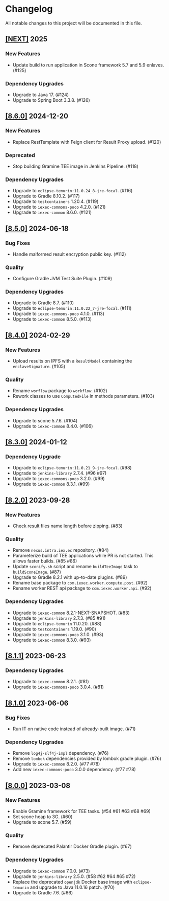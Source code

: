 # Changelog

All notable changes to this project will be documented in this file.

## [[NEXT]](https://github.com/iExecBlockchainComputing/tee-worker-post-compute/releases/tag/vNEXT) 2025

### New Features

- Update build to run application in Scone framework 5.7 and 5.9 enlaves. (#125)

### Dependency Upgrades

- Upgrade to Java 17. (#124)
- Upgrade to Spring Boot 3.3.8. (#126)

## [[8.6.0]](https://github.com/iExecBlockchainComputing/tee-worker-post-compute/releases/tag/v8.6.0) 2024-12-20

### New Features

- Replace RestTemplate with Feign client for Result Proxy upload. (#120)

### Deprecated

- Stop building Gramine TEE image in Jenkins Pipeline. (#118)

### Dependency Upgrades

- Upgrade to `eclipse-temurin:11.0.24_8-jre-focal`. (#116)
- Upgrade to Gradle 8.10.2. (#117)
- Upgrade to `testcontainers` 1.20.4. (#119)
- Upgrade to `iexec-commons-poco` 4.2.0. (#121)
- Upgrade to `iexec-common` 8.6.0. (#121)

## [[8.5.0]](https://github.com/iExecBlockchainComputing/tee-worker-post-compute/releases/tag/v8.5.0) 2024-06-18

### Bug Fixes

- Handle malformed result encryption public key. (#112)

### Quality

- Configure Gradle JVM Test Suite Plugin. (#109)

### Dependency Upgrades

- Upgrade to Gradle 8.7. (#110)
- Upgrade to `eclipse-temurin:11.0.22_7-jre-focal`. (#111)
- Upgrade to `iexec-commons-poco` 4.1.0. (#113)
- Upgrade to `iexec-common` 8.5.0. (#113)

## [[8.4.0]](https://github.com/iExecBlockchainComputing/tee-worker-post-compute/releases/tag/v8.4.0) 2024-02-29

### New Features

- Upload results on IPFS with a `ResultModel` containing the `enclaveSignature`. (#105)

### Quality

- Rename `worflow` package to `workflow`. (#102)
- Rework classes to use `ComputedFile` in methods parameters. (#103)

### Dependency Upgrades

- Upgrade to scone 5.7.6. (#104)
- Upgrade to `iexec-common` 8.4.0. (#106)

## [[8.3.0]](https://github.com/iExecBlockchainComputing/tee-worker-post-compute/releases/tag/v8.3.0) 2024-01-12

### Dependency Upgrade

- Upgrade to `eclipse-temurin:11.0.21_9-jre-focal`. (#98)
- Upgrade to `jenkins-library` 2.7.4. (#96 #97)
- Upgrade to `iexec-commons-poco` 3.2.0. (#99)
- Upgrade to `iexec-common` 8.3.1. (#99)

## [[8.2.0]](https://github.com/iExecBlockchainComputing/tee-worker-post-compute/releases/tag/v8.2.0) 2023-09-28

### New Features

- Check result files name length before zipping. (#83)

### Quality

- Remove `nexus.intra.iex.ec` repository. (#84)
- Parameterize build of TEE applications while PR is not started. This allows faster builds. (#85 #86)
- Update `sconify.sh` script and rename `buildTeeImage` task to `buildSconeImage`. (#87)
- Upgrade to Gradle 8.2.1 with up-to-date plugins. (#89)
- Rename base package to `com.iexec.worker.compute.post`. (#92)
- Rename worker REST api package to `com.iexec.worker.api`. (#92)

### Dependency Upgrades

- Upgrade to `iexec-common` 8.2.1-NEXT-SNAPSHOT. (#83)
- Upgrade to `jenkins-library` 2.7.3. (#85 #91)
- Upgrade to `eclipse-temurin` 11.0.20. (#88)
- Upgrade to `testcontainers` 1.19.0. (#90)
- Upgrade to `iexec-commons-poco` 3.1.0. (#93)
- Upgrade to `iexec-common` 8.3.0. (#93)

## [[8.1.1]](https://github.com/iExecBlockchainComputing/tee-worker-post-compute/releases/tag/v8.1.1) 2023-06-23

### Dependency Upgrades

- Upgrade to `iexec-common` 8.2.1. (#81)
- Upgrade to `iexec-commons-poco` 3.0.4. (#81)

## [[8.1.0]](https://github.com/iExecBlockchainComputing/tee-worker-post-compute/releases/tag/v8.1.0) 2023-06-06

### Bug Fixes

- Run IT on native code instead of already-built image. (#71)

### Dependency Upgrades

- Remove `log4j-slf4j-impl` dependency. (#76)
- Remove `lombok` dependencies provided by lombok gradle plugin. (#76)
- Upgrade to `iexec-common` 8.2.0. (#77 #78)
- Add new `iexec-commons-poco` 3.0.0 dependency. (#77 #78)

## [[8.0.0]](https://github.com/iExecBlockchainComputing/tee-worker-post-compute/releases/tag/v8.0.0) 2023-03-08

### New Features

- Enable Gramine framework for TEE tasks. (#54 #61 #63 #68 #69)
- Set scone heap to 3G. (#60)
- Upgrade to scone 5.7. (#59)

### Quality

- Remove deprecated Palantir Docker Gradle plugin. (#67)

### Dependency Upgrades

- Upgrade to `iexec-common` 7.0.0. (#73)
- Upgrade to `jenkins-library` 2.5.0. (#58 #62 #64 #65 #72)
- Replace the deprecated `openjdk` Docker base image with `eclipse-temurin` and upgrade to Java 11.0.16 patch. (#70)
- Upgrade to Gradle 7.6. (#66)
